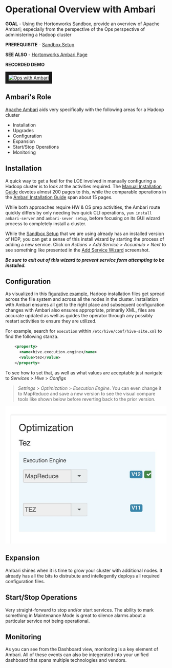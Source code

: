# Operational Overview with Ambari

**GOAL** - Using the Hortonworks Sandbox, provide an overview of Apache
Ambari; especially from the perspective of the Ops perspective of 
administering a Hadoop cluster

**PREREQUISITE** - [Sandbox Setup](../SandboxSetup.md)

**SEE ALSO** - [Hortonworks Ambari Page](http://hortonworks.com/hadoop/ambari/)

**RECORDED DEMO**

<a href="http://www.youtube.com/watch?feature=player_embedded&v=AWRMQmLmuMk" target="_blank"><img src="http://img.youtube.com/vi/AWRMQmLmuMk/0.jpg" 
alt="Ops with Ambari" width="240" height="180" border="10" /></a>

## Ambari's Role

[Apache Ambari](http://ambari.apache.org/ "Ambari") aids very specifically with the following areas for a Hadoop cluster

* Installation
* Upgrades
* Configuration
* Expansion
* Start/Stop Operations
* Monitoring

## Installation

A quick way to get a feel for the LOE involved in manually configuring
a Hadoop cluster is to look at the activities required.  The 
[Manual Installation Guide](http://docs.hortonworks.com/HDPDocuments/HDP2/HDP-2.3.4/bk_installing_manually_book/bk_installing_manually_book-20151221.pdf "Manual Install")
devotes almost 200 pages to this, while the comparable 
operations in the 
[Ambari Installation Guide](http://docs.hortonworks.com/HDPDocuments/Ambari-2.2.0.0/bk_Installing_HDP_AMB/bk_Installing_HDP_AMB-20151221.pdf "Ambari Install")
span about 15 pages.

While both approaches require HW & OS prep activities, the Ambari route
quickly differs by only needing two quick CLI operations, 
```yum install ambari-server``` and ```ambari-sever setup```, before
focusing on its GUI wizard process to completely install a cluster.

While the [Sandbox Setup](../SandboxSetup.md) that we are using already
has an installed version of HDP, you can get a sense of this install wizard
by starting the process of adding a new service.  Click on _Actions_ > 
_Add Service_ > _Accumulo_ > _Next_ to see something like presented in the
[Add Service Wizard](./images/AddServiceWizard.png) screenshot.

**_Be sure to exit out of this wizard to prevent service form attempting
to be installed._**

## Configuration

As visualized in this [figurative example](./images/HadoopFiles.png), Hadoop installation files get spread across the file system and across all the nodes
in the cluster.  Installation with Ambari ensures all get to the right place
and subsequent configuration changes with Ambari also ensures appropriate, 
primarily XML, files are accurate updated as well as guides the operator 
through any possibly restart activities to ensure they are utilized.

For example, search for `execution` within `/etc/hive/conf/hive-site.xml` to 
find the following stanza.

```xml
    <property>
      <name>hive.execution.engine</name>
      <value>tez</value>
    </property>
```

To see how to set that, as well as what values are acceptable just navigate to _Services_ > _Hive_ > _Configs_
> _Settings_ > _Optimization_ > _Execution Engine_.  You
can even change it to MapReduce and save a new version to 
see the visual compare tools like shown below
before reverting back to the prior version.

![alt text](./images/ExecutionEngineChange.png "config diff")
 
## Expansion

Ambari shines when it is time to grow your cluster with additional nodes.  It
already has all the bits to distrubute and intellegently deploys all required
configuration files.  

## Start/Stop Operations

Very straight-forward to stop and/or start services.  The ability to mark
something in Maintenance Mode is great to silence alarms about a particular
service not being operational.

## Monitoring

As you can see from the Dashboard view, monitoring is a key element of Ambari.
All of these events can also be integerated into your unified dashboard that
spans multiple technologies and vendors.
